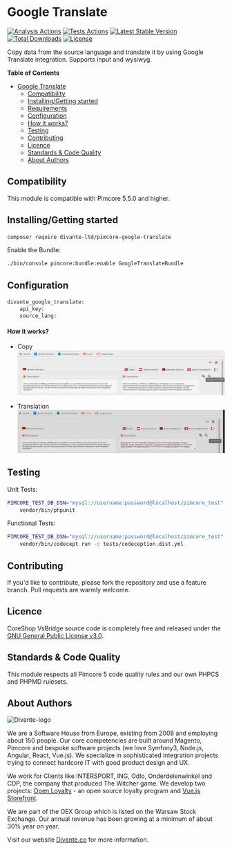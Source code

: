 # Google Translate
[![Analysis Actions](https://github.com/DivanteLtd/pimcore-google-translate/workflows/Analysis/badge.svg?branch=master)](https://github.com/DivanteLtd/pimcore-google-translate/actions)
[![Tests Actions](https://github.com/DivanteLtd/pimcore-google-translate/workflows/Tests/badge.svg?branch=master)](https://github.com/DivanteLtd/pimcore-google-translate/actions)
[![Latest Stable Version](https://poser.pugx.org/divante-ltd/pimcore-google-translate/v/stable)](https://packagist.org/packages/divante-ltd/pimcore-google-translate)
[![Total Downloads](https://poser.pugx.org/divante-ltd/pimcore-google-translate/downloads)](https://packagist.org/packages/divante-ltd/pimcore-google-translate)
[![License](https://poser.pugx.org/divante-ltd/pimcore-google-translate/license)](https://github.com/DivanteLtd/divante-ltd/pimcore-google-translate/blob/master/LICENSE)

Copy data from the source language and translate it by using Google Translate integration.
Supports input and wysiwyg.

**Table of Contents**
- [Google Translate](#google-translate)
	- [Compatibility](#compatibility)
	- [Installing/Getting started](#installinggetting-started)
	- [Requirements](#requirements)
	- [Configuration](#configuration)
	- [How it works?](#how-it-works)
	- [Testing](#testing)
	- [Contributing](#contributing)
	- [Licence](#licence)
	- [Standards & Code Quality](#standards--code-quality)
	- [About Authors](#about-authors)

## Compatibility

This module is compatible with Pimcore 5.5.0 and higher.

## Installing/Getting started

```bash
composer require divante-ltd/pimcore-google-translate
```

Enable the Bundle:
```bash
./bin/console pimcore:bundle:enable GoogleTranslateBundle
```

## Configuration

```
divante_google_translate:
    api_key: 
    source_lang:
```

#### How it works?

- Copy
![Screenshot](docs/copy.png)

- Translation
![Screenshot](docs/translate.png)

## Testing
Unit Tests:
```bash
PIMCORE_TEST_DB_DSN="mysql://username:password@localhost/pimcore_test" \
    vendor/bin/phpunit
```

Functional Tests:
```bash
PIMCORE_TEST_DB_DSN="mysql://username:password@localhost/pimcore_test" \
    vendor/bin/codecept run -c tests/codeception.dist.yml
```

## Contributing
If you'd like to contribute, please fork the repository and use a feature branch. Pull requests are warmly welcome.

## Licence 
CoreShop VsBridge source code is completely free and released under the 
[GNU General Public License v3.0](https://github.com/DivanteLtd/divante-ltd/pimcore-google-translate/blob/master/LICENSE).

## Standards & Code Quality
This module respects all Pimcore 5 code quality rules and our own PHPCS and PHPMD rulesets.

## About Authors
![Divante-logo](http://divante.co/logo-HG.png "Divante")

We are a Software House from Europe, existing from 2008 and employing about 150 people. Our core competencies are built 
around Magento, Pimcore and bespoke software projects (we love Symfony3, Node.js, Angular, React, Vue.js). 
We specialize in sophisticated integration projects trying to connect hardcore IT with good product design and UX.

We work for Clients like INTERSPORT, ING, Odlo, Onderdelenwinkel and CDP, the company that produced The Witcher game. 
We develop two projects: [Open Loyalty](http://www.openloyalty.io/ "Open Loyalty") - an open source loyalty program 
and [Vue.js Storefront](https://github.com/DivanteLtd/vue-storefront "Vue.js Storefront").

We are part of the OEX Group which is listed on the Warsaw Stock Exchange. Our annual revenue has been growing at a 
minimum of about 30% year on year.

Visit our website [Divante.co](https://divante.co/ "Divante.co") for more information.
